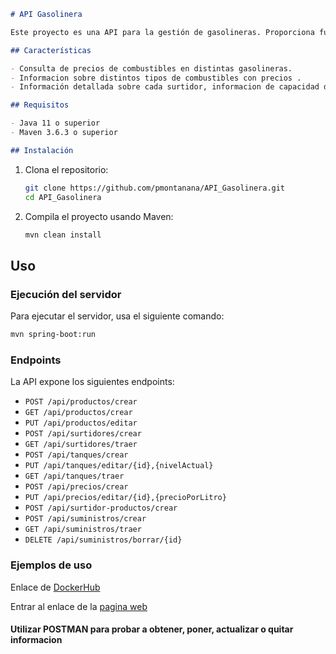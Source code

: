 ```markdown
# API Gasolinera

Este proyecto es una API para la gestión de gasolineras. Proporciona funcionalidades para consultar precios de combustible, tipos de combustibles y otros detalles relevantes.

## Características

- Consulta de precios de combustibles en distintas gasolineras.
- Informacion sobre distintos tipos de combustibles con precios .
- Información detallada sobre cada surtidor, informacion de capacidad de tanques de gasolina, etc... .

## Requisitos

- Java 11 o superior
- Maven 3.6.3 o superior

## Instalación
```
1. Clona el repositorio:
   ```bash
   git clone https://github.com/pmontanana/API_Gasolinera.git
   cd API_Gasolinera
   ```

2. Compila el proyecto usando Maven:
   ```bash
   mvn clean install
   ```

## Uso

### Ejecución del servidor

Para ejecutar el servidor, usa el siguiente comando:
```bash
mvn spring-boot:run
```

### Endpoints

La API expone los siguientes endpoints:

- `POST /api/productos/crear`
- `GET /api/productos/crear`
- `PUT /api/productos/editar`
- `POST /api/surtidores/crear`
- `GET /api/surtidores/traer`
- `POST /api/tanques/crear`
- `PUT /api/tanques/editar/{id},{nivelActual}`
- `GET /api/tanques/traer`
- `POST /api/precios/crear`
- `PUT /api/precios/editar/{id},{precioPorLitro}`
- `POST /api/surtidor-productos/crear`
- `POST /api/suministros/crear`
- `GET /api/suministros/traer`
- `DELETE /api/suministros/borrar/{id}`

### Ejemplos de uso

Enlace de [DockerHub](https://hub.docker.com/r/pmontanana/gasolineraapi) 

Entrar al enlace de la [pagina web](https://api-gasolinera.onrender.com)

#### Utilizar POSTMAN para probar a obtener, poner, actualizar o quitar informacion
